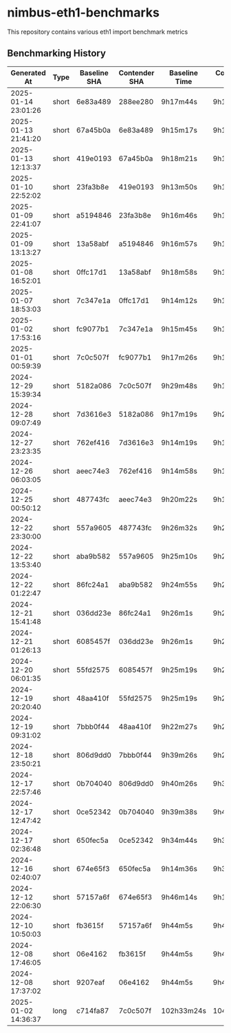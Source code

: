 # nimbus-eth1-benchmarks
This repository contains various eth1 import benchmark metrics

## Benchmarking History

| Generated At | Type | Baseline SHA | Contender SHA | Baseline Time | Contender Time | Time Delta |
  |--------------|------|--------------|---------------|---------------|----------------|------------|
  | 2025-01-14 23:01:26 | short | 6e83a489 | 288ee280 | 9h17m44s | 9h15m37s | -2m6s, -0.38% |
  | 2025-01-13 21:41:20 | short | 67a45b0a | 6e83a489 | 9h15m17s | 9h17m44s | 2m26s, 0.44% |
  | 2025-01-13 12:13:37 | short | 419e0193 | 67a45b0a | 9h18m21s | 9h15m17s | -3m3s, -0.55% |
  | 2025-01-10 22:52:02 | short | 23fa3b8e | 419e0193 | 9h13m50s | 9h18m21s | 4m31s, 0.82% |
  | 2025-01-09 22:41:07 | short | a5194846 | 23fa3b8e | 9h16m46s | 9h13m50s | -2m55s, -0.53% |
  | 2025-01-09 13:13:27 | short | 13a58abf | a5194846 | 9h16m57s | 9h16m46s | -11s, -0.03% |
  | 2025-01-08 16:52:01 | short | 0ffc17d1 | 13a58abf | 9h18m58s | 9h16m57s | -2m0s, -0.36% |
  | 2025-01-07 18:53:03 | short | 7c347e1a | 0ffc17d1 | 9h14m12s | 9h18m58s | 4m45s, 0.86% |
  | 2025-01-02 17:53:16 | short | fc9077b1 | 7c347e1a | 9h15m45s | 9h14m12s | -1m32s, -0.28% |
  | 2025-01-01 00:59:39 | short | 7c0c507f | fc9077b1 | 9h17m26s | 9h15m45s | -1m41s, -0.30% |
  | 2024-12-29 15:39:34 | short | 5182a086 | 7c0c507f | 9h29m48s | 9h17m26s | -12m21s, -2.17% |
  | 2024-12-28 09:07:49 | short | 7d3616e3 | 5182a086 | 9h17m19s | 9h29m48s | 12m28s, 2.24% |
  | 2024-12-27 23:23:35 | short | 762ef416 | 7d3616e3 | 9h14m19s | 9h17m19s | 2m59s, 0.54% |
  | 2024-12-26 06:03:05 | short | aeec74e3 | 762ef416 | 9h14m58s | 9h14m19s | -38s, -0.12% |
  | 2024-12-25 00:50:12 | short | 487743fc | aeec74e3 | 9h20m22s | 9h14m58s | -5m23s, -0.96% |
  | 2024-12-22 23:30:00 | short | 557a9605 | 487743fc | 9h26m32s | 9h20m22s | -6m10s, -1.09% |
  | 2024-12-22 13:53:40 | short | aba9b582 | 557a9605 | 9h25m10s | 9h26m32s | 1m22s, 0.24% |
  | 2024-12-22 01:22:47 | short | 86fc24a1 | aba9b582 | 9h24m55s | 9h25m10s | 15s, 0.05% |
  | 2024-12-21 15:41:48 | short | 036dd23e | 86fc24a1 | 9h26m1s | 9h24m55s | -1m6s, -0.20% |
  | 2024-12-21 01:26:13 | short | 6085457f | 036dd23e | 9h26m1s | 9h26m1s | 0s, 0.00% |
  | 2024-12-20 06:01:35 | short | 55fd2575 | 6085457f | 9h25m19s | 9h26m1s | 41s, 0.12% |
  | 2024-12-19 20:20:40 | short | 48aa410f | 55fd2575 | 9h25m19s | 9h25m19s | 0s, 0.00% |
  | 2024-12-19 09:31:02 | short | 7bbb0f44 | 48aa410f | 9h22m27s | 9h25m19s | 2m51s, 0.51% |
  | 2024-12-18 23:50:21 | short | 806d9dd0 | 7bbb0f44 | 9h39m26s | 9h22m27s | -16m58s, -2.93% |
  | 2024-12-17 22:57:46 | short | 0b704040 | 806d9dd0 | 9h40m26s | 9h39m26s | -1m0s, -0.17% |
  | 2024-12-17 12:47:42 | short | 0ce52342 | 0b704040 | 9h39m38s | 9h40m26s | 48s, 0.14% |
  | 2024-12-17 02:36:48 | short | 650fec5a | 0ce52342 | 9h34m44s | 9h39m38s | 4m53s, 0.85% |
  | 2024-12-16 02:40:07 | short | 674e65f3 | 650fec5a | 9h14m36s | 9h34m44s | 20m8s, 3.63% |
  | 2024-12-12 22:06:30 | short | 57157a6f | 674e65f3 | 9h46m14s | 9h14m36s | -31m37s, -5.39% |
  | 2024-12-10 10:50:03 | short | fb3615f | 57157a6f | 9h44m5s | 9h46m14s | 2m9s, 0.37% |
  | 2024-12-08 17:46:05 | short | 06e4162 | fb3615f | 9h44m5s | 9h44m5s | 0s, 0.00% |
  | 2024-12-08 17:37:02 | short | 9207eaf | 06e4162 | 9h44m5s | 9h44m5s | 0s, 0.00% |
  | 2025-01-02 14:36:37 | long | c714fa87 | 7c0c507f | 102h33m24s | 104h20m2s | 1h46m38s, 1.73% |
